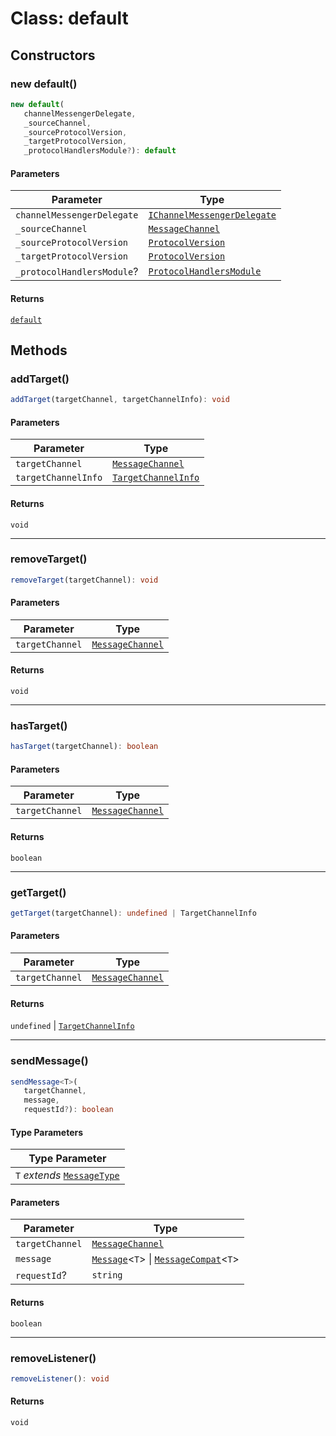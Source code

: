 # Class: default

## Constructors

### new default()

```ts
new default(
   channelMessengerDelegate, 
   _sourceChannel, 
   _sourceProtocolVersion, 
   _targetProtocolVersion, 
   _protocolHandlersModule?): default
```

#### Parameters

| Parameter | Type |
| ------ | ------ |
| `channelMessengerDelegate` | [`IChannelMessengerDelegate`](../../channel-messenger-types/interfaces/i-channel-messenger-delegate.md) |
| `_sourceChannel` | [`MessageChannel`](../../channel-messenger-types/enumerations/message-channel.md) |
| `_sourceProtocolVersion` | [`ProtocolVersion`](../../protocol-types/enumerations/protocol-version.md) |
| `_targetProtocolVersion` | [`ProtocolVersion`](../../protocol-types/enumerations/protocol-version.md) |
| `_protocolHandlersModule`? | [`ProtocolHandlersModule`](../../protocol-types/interfaces/protocol-handlers-module.md) |

#### Returns

[`default`](../../channel-messenger/classes/default.md)

## Methods

### addTarget()

```ts
addTarget(targetChannel, targetChannelInfo): void
```

#### Parameters

| Parameter | Type |
| ------ | ------ |
| `targetChannel` | [`MessageChannel`](../../channel-messenger-types/enumerations/message-channel.md) |
| `targetChannelInfo` | [`TargetChannelInfo`](../../channel-messenger-types/interfaces/target-channel-info.md) |

#### Returns

`void`

***

### removeTarget()

```ts
removeTarget(targetChannel): void
```

#### Parameters

| Parameter | Type |
| ------ | ------ |
| `targetChannel` | [`MessageChannel`](../../channel-messenger-types/enumerations/message-channel.md) |

#### Returns

`void`

***

### hasTarget()

```ts
hasTarget(targetChannel): boolean
```

#### Parameters

| Parameter | Type |
| ------ | ------ |
| `targetChannel` | [`MessageChannel`](../../channel-messenger-types/enumerations/message-channel.md) |

#### Returns

`boolean`

***

### getTarget()

```ts
getTarget(targetChannel): undefined | TargetChannelInfo
```

#### Parameters

| Parameter | Type |
| ------ | ------ |
| `targetChannel` | [`MessageChannel`](../../channel-messenger-types/enumerations/message-channel.md) |

#### Returns

`undefined` \| [`TargetChannelInfo`](../../channel-messenger-types/interfaces/target-channel-info.md)

***

### sendMessage()

```ts
sendMessage<T>(
   targetChannel, 
   message, 
   requestId?): boolean
```

#### Type Parameters

| Type Parameter |
| ------ |
| `T` *extends* [`MessageType`](../../message-types/enumerations/message-type.md) |

#### Parameters

| Parameter | Type |
| ------ | ------ |
| `targetChannel` | [`MessageChannel`](../../channel-messenger-types/enumerations/message-channel.md) |
| `message` | [`Message`](../../message-types/type-aliases/message.md)<`T`\> \| [`MessageCompat`](../../message-types/type-aliases/message-compat.md)<`T`\> |
| `requestId`? | `string` |

#### Returns

`boolean`

***

### removeListener()

```ts
removeListener(): void
```

#### Returns

`void`
